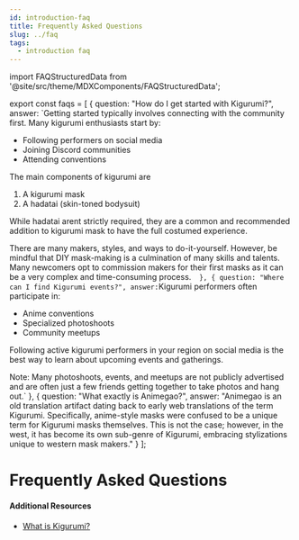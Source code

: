 ```yaml
---
id: introduction-faq
title: Frequently Asked Questions
slug: ../faq
tags:
  - introduction faq
---
```


import FAQStructuredData from '@site/src/theme/MDXComponents/FAQStructuredData';

export const faqs = [
  {
    question: "How do I get started with Kigurumi?",
    answer: `Getting started typically involves connecting with the community first. Many kigurumi enthusiasts start by:

- Following performers on social media
- Joining Discord communities
- Attending conventions

The main components of kigurumi are

1. A kigurumi mask
2. A hadatai (skin-toned bodysuit)

While hadatai arent strictly required, they are a common and recommended addition to kigurumi mask to have the full costumed experience.

There are many makers, styles, and ways to do-it-yourself. However, be mindful that DIY mask-making is a culmination of many skills and talents. Many newcomers opt to commission makers for their first masks as it can be a very complex and time-consuming process.`  },
  {
    question: "Where can I find Kigurumi events?",
    answer:`Kigurumi performers often participate in:

- Anime conventions
- Specialized photoshoots
- Community meetups

Following active kigurumi performers in your region on social media is the best way to learn about upcoming events and gatherings.

Note: Many photoshoots, events, and meetups are not publicly advertised and are often just a few friends getting together to take photos and hang out.`
},
{
question: "What exactly is Animegao?",
answer: "Animegao is an old translation artifact dating back to early web translations of the term Kigurumi. Specifically, anime-style masks were confused to be a unique term for Kigurumi masks themselves. This is not the case; however, in the west, it has become its own sub-genre of Kigurumi, embracing stylizations unique to western mask makers."
}
];

# Frequently Asked Questions

<FAQStructuredData faqs={faqs} />

#### Additional Resources

- [What is Kigurumi?](/docs/what-is-kigurumi)
